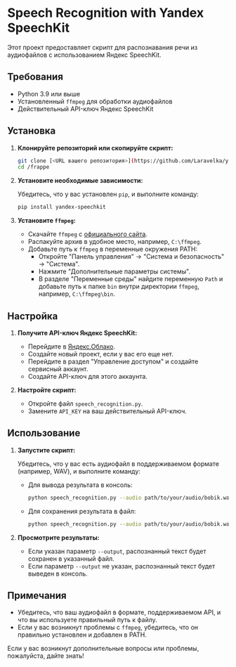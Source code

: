 # Speech Recognition with Yandex SpeechKit

Этот проект предоставляет скрипт для распознавания речи из аудиофайлов с использованием Яндекс SpeechKit.

## Требования

- Python 3.9 или выше
- Установленный `ffmpeg` для обработки аудиофайлов
- Действительный API-ключ Яндекс SpeechKit

## Установка

1. **Клонируйте репозиторий или скопируйте скрипт:**

   ```bash
   git clone [<URL вашего репозитория>](https://github.com/Laravelka/yandex-scpeechkit-python.git)
   cd /frappe
   ```

2. **Установите необходимые зависимости:**

   Убедитесь, что у вас установлен `pip`, и выполните команду:

   ```bash
   pip install yandex-speechkit
   ```

3. **Установите `ffmpeg`:**

   - Скачайте `ffmpeg` с [официального сайта](https://ffmpeg.org/download.html).
   - Распакуйте архив в удобное место, например, `C:\ffmpeg`.
   - Добавьте путь к `ffmpeg` в переменные окружения PATH:
     - Откройте "Панель управления" -> "Система и безопасность" -> "Система".
     - Нажмите "Дополнительные параметры системы".
     - В разделе "Переменные среды" найдите переменную `Path` и добавьте путь к папке `bin` внутри директории `ffmpeg`, например, `C:\ffmpeg\bin`.

## Настройка

1. **Получите API-ключ Яндекс SpeechKit:**

   - Перейдите в [Яндекс.Облако](https://console.cloud.yandex.ru/).
   - Создайте новый проект, если у вас его еще нет.
   - Перейдите в раздел "Управление доступом" и создайте сервисный аккаунт.
   - Создайте API-ключ для этого аккаунта.

2. **Настройте скрипт:**

   - Откройте файл `speech_recognition.py`.
   - Замените `API_KEY` на ваш действительный API-ключ.

## Использование

1. **Запустите скрипт:**

   Убедитесь, что у вас есть аудиофайл в поддерживаемом формате (например, WAV), и выполните команду:

   - Для вывода результата в консоль:

     ```bash
     python speech_recognition.py --audio path/to/your/audio/bobik.wav
     ```

   - Для сохранения результата в файл:

     ```bash
     python speech_recognition.py --audio path/to/your/audio/bobik.wav --output path/to/save/result.txt
     ```

2. **Просмотрите результаты:**

   - Если указан параметр `--output`, распознанный текст будет сохранен в указанный файл.
   - Если параметр `--output` не указан, распознанный текст будет выведен в консоль.

## Примечания

- Убедитесь, что ваш аудиофайл в формате, поддерживаемом API, и что вы используете правильный путь к файлу.
- Если у вас возникнут проблемы с `ffmpeg`, убедитесь, что он правильно установлен и добавлен в PATH.

Если у вас возникнут дополнительные вопросы или проблемы, пожалуйста, дайте знать!

